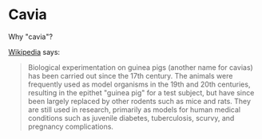 # Cavia

Why "cavia"?

[Wikipedia](https://en.wikipedia.org/wiki/Guinea_pig) says:

>Biological experimentation on guinea pigs (another name for cavias) has been carried out since the 17th century.
The animals were frequently used as model organisms in the 19th and 20th centuries, resulting in the epithet "guinea pig" for a test subject, but have since been largely replaced by other rodents such as mice and rats.
They are still used in research, primarily as models for human medical conditions such as juvenile diabetes, tuberculosis, scurvy, and pregnancy complications.
